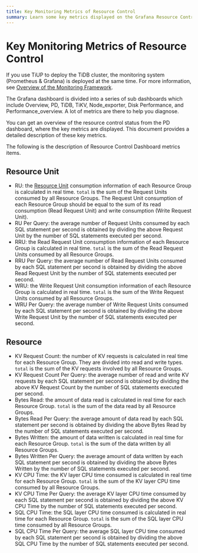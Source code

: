```yaml
---
title: Key Monitoring Metrics of Resource Control
summary: Learn some key metrics displayed on the Grafana Resource Control dashboard.
---
```


# Key Monitoring Metrics of Resource Control

If you use TiUP to deploy the TiDB cluster, the monitoring system (Prometheus & Grafana) is deployed at the same time. For more information, see [Overview of the Monitoring Framework](/tidb-monitoring-framework.md).

The Grafana dashboard is divided into a series of sub dashboards which include Overview, PD, TiDB, TiKV, Node\_exporter, Disk Performance, and Performance\_overview. A lot of metrics are there to help you diagnose.

You can get an overview of the resource control status from the PD dashboard, where the key metrics are displayed. This document provides a detailed description of these key metrics.

The following is the description of Resource Control Dashboard metrics items.

## Resource Unit

- RU: the [Resource Unit](/tidb-RU.md) consumption information of each Resource Group is calculated in real time. `total` is the sum of the Request Units consumed by all Resource Groups. The Request Unit consumption of each Resource Group should be equal to the sum of its read consumption (Read Request Unit) and write consumption (Write Request Unit).
- RU Per Query: the average number of Request Units consumed by each SQL statement per second is obtained by dividing the above Request Unit by the number of SQL statements executed per second.
- RRU: the Read Request Unit consumption information of each Resource Group is calculated in real time. `total` is the sum of the Read Request Units consumed by all Resource Groups.
- RRU Per Query: the average number of Read Request Units consumed by each SQL statement per second is obtained by dividing the above Read Request Unit by the number of SQL statements executed per second.
- WRU: the Write Request Unit consumption information of each Resource Group is calculated in real time. `total` is the sum of the Write Request Units consumed by all Resource Groups.
- WRU Per Query: the average number of Write Request Units consumed by each SQL statement per second is obtained by dividing the above Write Request Unit by the number of SQL statements executed per second.

## Resource

- KV Request Count: the number of KV requests is calculated in real time for each Resource Group. They are divided into read and write types. `total` is the sum of the KV requests involved by all Resource Groups.
- KV Request Count Per Query: the average number of read and write KV requests by each SQL statement per second is obtained by dividing the above KV Request Count by the number of SQL statements executed per second.
- Bytes Read: the amount of data read is calculated in real time for each Resource Group. `total` is the sum of the data read by all Resource Groups.
- Bytes Read Per Query: the average amount of data read by each SQL statement per second is obtained by dividing the above Bytes Read by the number of SQL statements executed per second.
- Bytes Written: the amount of data written is calculated in real time for each Resource Group. `total` is the sum of the data written by all Resource Groups.
- Bytes Written Per Query: the average amount of data written by each SQL statement per second is obtained by dividing the above Bytes Written by the number of SQL statements executed per second.
- KV CPU Time: the KV layer CPU time consumed is calculated in real time for each Resource Group. `total` is the sum of the KV layer CPU time consumed by all Resource Groups.
- KV CPU Time Per Query: the average KV layer CPU time consumed by each SQL statement per second is obtained by dividing the above KV CPU Time by the number of SQL statements executed per second.
- SQL CPU Time: the SQL layer CPU time consumed is calculated in real time for each Resource Group. `total` is the sum of the SQL layer CPU time consumed by all Resource Groups.
- SQL CPU Time Per Query: the average SQL layer CPU time consumed by each SQL statement per second is obtained by dividing the above SQL CPU Time by the number of SQL statements executed per second.
